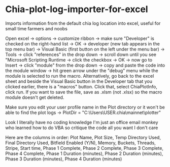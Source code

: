# Chia-plot-log-importer-for-excel
Imports information from the default chia log location into excel, useful for small time farmers and noobs

Open excel -> options -> customize ribbon -> make sure "Developer" is checked on the right-hand list -> OK -> developer (new tab appears in the top menu bar) -> Visual Basic (first button on the left under the menu bar) -> Tools -> click "references" in the drop down -> scroll down until you see "Microsoft Scripting Runtime -> click the checkbox -> OK -> now go to Insert -> click "module" from the drop down -> copy and paste the code into the module window -> hit green arrow under the "debug" menu while the module is selected to run the macro. Alternatively, go back to the excel sheet and beside the Visual Basic button in the Developer tab that you clicked earlier, there is a "macros" button. Click that, select ChiaPlotInfo, click run. If you want to save the file, save as .xlsm (not .xlsx) so the macro module doesn't get deleted.



Make sure you edit your user profile name in the Plot directory or it won't be able to find the plot logs -> PlotDir = "C:\Users\USER\.chia\mainnet\plotter"

Look I literally have no coding knowledge I'm just an office email monkey who learned how to do VBA so critique the code all you want I don't care

Here are the columns in order:
Plot Name, Plot Size, Temp Directory Used, Final Directory Used, Bitfield Enabled (Y/N), Memory, Buckets, Threads, Stripe, Start time, Phase 1 Complete, Phase 2 Complete, Phase 3 Complete, Phase 4 Complete, Phase 1 Duration (minutes), Phase 2 Duration (minutes), Phase 3 Duration (minutes), Phase 4 Duration (minutes)
